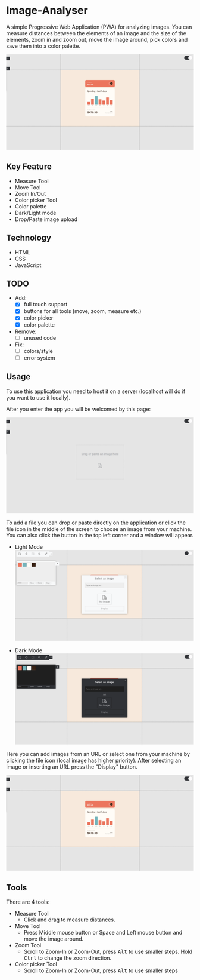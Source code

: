 # Image-Analyser
A simple Progressive Web Application (PWA) for analyzing images. You can measure distances between the elements of an image and the size of the elements, zoom in and zoom out, move the image around, pick colors and save them into a color palette.

![Application Preview](/screenshots/screenshot1.png)

## Key Feature
- Measure Tool
- Move Tool
- Zoom In/Out
- Color picker Tool
- Color palette
- Dark/Light mode
- Drop/Paste image upload

## Technology
- HTML
- CSS
- JavaScript

## TODO
- Add: 
  * [x] full touch support
  * [x] buttons for all tools (move, zoom, measure etc.)
  * [x] color picker
  * [x] color palette
- Remove:
  * [ ] unused code
- Fix:
  * [ ] colors/style
  * [ ] error system

## Usage
To use this application you need to host it on a server (localhost will do if you want to use it locally).

After you enter the app you will be welcomed by this page:

![Application Welcome Screen](/screenshots/screenshot0.png)

To add a file you can drop or paste directly on the application or click the file icon in the middle of the screen to choose an image from your machine. You can also click the button in the top left corner  and a window will appear.

- Light Mode
![Application Light Mode](/screenshots/screenshot3.png)

- Dark Mode
![Application Dark Mode](/screenshots/screenshot2.png)

Here you can add images from an URL or select one from your machine by clicking the file icon (local image has higher priority). After selecting an image or inserting an URL press the "Display" button.

![Application Preview](/screenshots/screenshot1.png)

## Tools
There are 4 tools:

- Measure Tool
  * Click and drag to measure distances.
- Move Tool
  * Press Middle mouse button or Space and Left mouse button and move the image around.
- Zoom Tool
  * Scroll to Zoom-In or Zoom-Out, press <kbd>Alt</kbd>  to use smaller steps. Hold <kbd>Ctrl</kbd> to change the zoom direction.
- Color picker Tool
  * Scroll to Zoom-In or Zoom-Out, press <kbd>Alt</kbd> to use smaller steps
